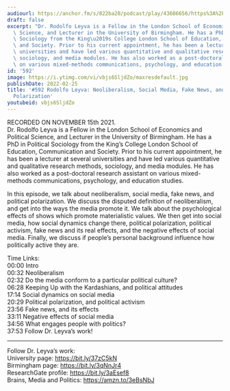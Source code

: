 ```yaml
---
audiourl: https://anchor.fm/s/822ba20/podcast/play/43606656/https%3A%2F%2Fd3ctxlq1ktw2nl.cloudfront.net%2Fstaging%2F2021-10-19%2Fa4100f13-20a5-1dc8-3933-efac5691ab4d.m4a
draft: false
excerpt: "Dr. Rodolfo Leyva is a Fellow in the London School of Economics and Political\
  \ Science, and Lecturer in the University of Birmingham. He has a PhD in Political\
  \ Sociology from the King\u2019s College London School of Education, Communication\
  \ and Society. Prior to his current appointment, he has been a lecturer at several\
  \ universities and have led various quantitative and qualitative research methods,\
  \ sociology, and media modules. He has also worked as a post-doctoral research assistant\
  \ on various mixed-methods communications, psychology, and education studies."
id: '592'
image: https://i.ytimg.com/vi/vbjs6SljdZo/maxresdefault.jpg
publishDate: 2022-02-25
title: '#592 Rodolfo Leyva: Neoliberalism, Social Media, Fake News, and Political
  Polarization'
youtubeid: vbjs6SljdZo
---
```

<div class="timelinks">

RECORDED ON NOVEMBER 15th 2021.  
Dr. Rodolfo Leyva is a Fellow in the London School of Economics and Political Science, and Lecturer in the University of Birmingham. He has a PhD in Political Sociology from the King’s College London School of Education, Communication and Society. Prior to his current appointment, he has been a lecturer at several universities and have led various quantitative and qualitative research methods, sociology, and media modules. He has also worked as a post-doctoral research assistant on various mixed-methods communications, psychology, and education studies.

In this episode, we talk about neoliberalism, social media, fake news, and political polarization. We discuss the disputed definition of neoliberalism, and get into the ways the media promote it. We talk about the psychological effects of shows which promote materialistic values. We then get into social media, how social dynamics change there, political polarization, political activism, fake news and its real effects, and the negative effects of social media. Finally, we discuss if people’s personal background influence how politically active they are.

Time Links:  
<time>00:00</time> Intro  
<time>00:32</time> Neoliberalism  
<time>02:32</time> Do the media conform to a particular political culture?  
<time>06:28</time> Keeping Up with the Kardashians, and political attitudes  
<time>17:14</time> Social dynamics on social media  
<time>20:29</time> Political polarization, and political activism  
<time>23:56</time> Fake news, and its effects  
<time>33:11</time> Negative effects of social media  
<time>34:56</time> What engages people with politics?  
<time>37:53</time> Follow Dr. Leyva’s work!

---

Follow Dr. Leyva’s work:  
University page: https://bit.ly/37zC5kN  
Birmingham page: https://bit.ly/3qNnJr4  
ResearchGate profile: https://bit.ly/3aEsef8  
Brains, Media and Politics: https://amzn.to/3eBsNbJ
</div>


